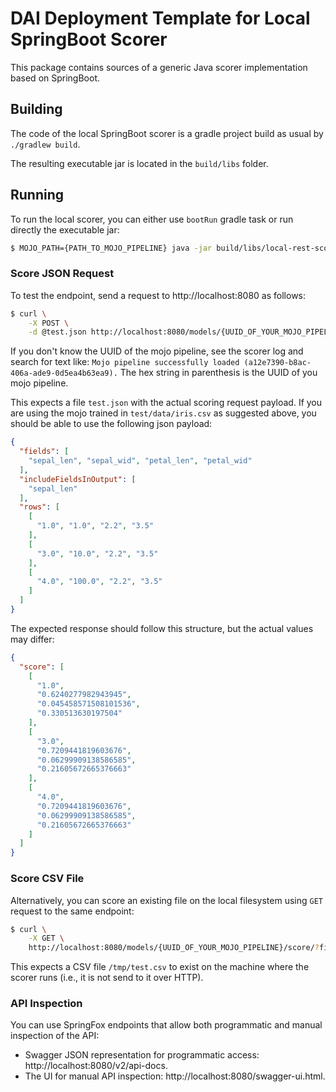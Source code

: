 # DAI Deployment Template for Local SpringBoot Scorer

This package contains sources of a generic Java scorer implementation based on SpringBoot.


## Building

The code of the local SpringBoot scorer is a gradle project build as usual by
`./gradlew build`.

The resulting executable jar is located in the `build/libs` folder.


## Running

To run the local scorer, you can either use `bootRun` gradle task or run directly the executable jar:

```bash
$ MOJO_PATH={PATH_TO_MOJO_PIPELINE} java -jar build/libs/local-rest-scorer-{YOUR_CURRENT_VERSION}.jar
``` 


### Score JSON Request

To test the endpoint, send a request to http://localhost:8080 as follows:

```bash
$ curl \
    -X POST \
    -d @test.json http://localhost:8080/models/{UUID_OF_YOUR_MOJO_PIPELINE}/score
```

If you don't know the UUID of the mojo pipeline, see the scorer log and search for text like:
`Mojo pipeline successfully loaded (a12e7390-b8ac-406a-ade9-0d5ea4b63ea9).`
The hex string in parenthesis is the UUID of you mojo pipeline.

This expects a file `test.json` with the actual scoring request payload.
If you are using the mojo trained in `test/data/iris.csv` as suggested above,
you should be able to use the following json payload:

```json
{
  "fields": [
    "sepal_len", "sepal_wid", "petal_len", "petal_wid"
  ],
  "includeFieldsInOutput": [
    "sepal_len"
  ],
  "rows": [
    [
      "1.0", "1.0", "2.2", "3.5"
    ],
    [
      "3.0", "10.0", "2.2", "3.5"
    ],
    [
      "4.0", "100.0", "2.2", "3.5"
    ]
  ]
}
```

The expected response should follow this structure, but the actual values may differ:

```json
{
  "score": [
    [
      "1.0",
      "0.6240277982943945",
      "0.045458571508101536",
      "0.330513630197504"
    ],
    [
      "3.0",
      "0.7209441819603676",
      "0.06299909138586585",
      "0.21605672665376663"
    ],
    [
      "4.0",
      "0.7209441819603676",
      "0.06299909138586585",
      "0.21605672665376663"
    ]
  ]
}
```


### Score CSV File

Alternatively, you can score an existing file on the local filesystem using `GET` request to the same endpoint:

```bash
$ curl \
    -X GET \
    http://localhost:8080/models/{UUID_OF_YOUR_MOJO_PIPELINE}/score/?file=/tmp/test.csv
```

This expects a CSV file `/tmp/test.csv` to exist on the machine where the scorer runs (i.e., it is not send to it
over HTTP).


### API Inspection

You can use SpringFox endpoints that allow both programmatic and manual inspection of the API:

* Swagger JSON representation for programmatic access: http://localhost:8080/v2/api-docs.
* The UI for manual API inspection: http://localhost:8080/swagger-ui.html.

